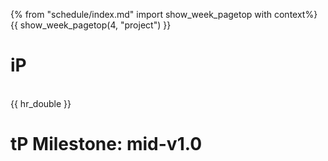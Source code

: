 {% from "schedule/index.md" import show_week_pagetop with context%}
{{ show_week_pagetop(4, "project") }}

# iP

<include src="../../admin/ip-w04.md#body" />

<br>
{{ hr_double }}

# tP Milestone: mid-v1.0

<include src="../../admin/project-w04-mid-v10.md#main" />